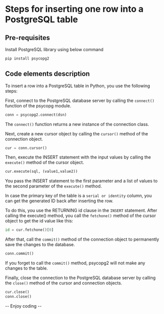 # Steps for inserting one row into a PostgreSQL table
## Pre-requisites
Install PostgreSQL library using below command
```python
pip install psycopg2
```
## Code elements description
To insert a row into a PostgreSQL table in Python, you use the following steps:

First, connect to the PostgreSQL database server by calling the `connect()` function of the psycopg module.
```python
conn = psycopg2.connect(dsn)
```
The `connect()` function returns a new instance of the connection class.

Next, create a new cursor object by calling the `cursor()` method of the connection object.
```python
cur = conn.cursor()
```
Then, execute the INSERT statement with the input values by calling the `execute()` method of the cursor object.
```python
cur.execute(sql, (value1,value2))
```
You pass the INSERT statement to the first parameter and a list of values to the second parameter of the `execute()` method.

In case the primary key of the table is a `serial or identity` column, you can get the generated ID back after inserting the row.

To do this, you use the RETURNING id clause in the `INSERT` statement. After calling the execute() method, you call the  `fetchone()` method of the cursor object to get the id value like this:
```python
id = cur.fetchone()[0]
```
After that, call the `commit()` method of the connection object to permanently save the changes to the database.
```python
conn.commit()
```
If you forget to call the `commit()` method, psycopg2 will not make any changes to the table.

Finally, close the connection to the PostgreSQL database server by calling the `close()` method of the cursor and connection objects.
```python
cur.close()
conn.close()
```
-- Enjoy coding --